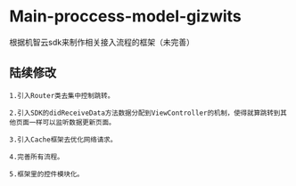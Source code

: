 # Main-proccess-model-gizwits
根据机智云sdk来制作相关接入流程的框架（未完善）
## 陆续修改  

`1.引入Router类去集中控制跳转。`    

`2.引入SDK的didReceiveData方法数据分配到ViewController的机制，使得就算跳转到其他页面一样可以监听数据更新页面。`  

`3.引入Cache框架去优化网络请求。`  

`4.完善所有流程。`  

`5.框架里的控件模块化。`  

